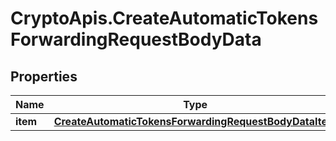 # CryptoApis.CreateAutomaticTokensForwardingRequestBodyData

## Properties

Name | Type | Description | Notes
------------ | ------------- | ------------- | -------------
**item** | [**CreateAutomaticTokensForwardingRequestBodyDataItem**](CreateAutomaticTokensForwardingRequestBodyDataItem.md) |  | 


